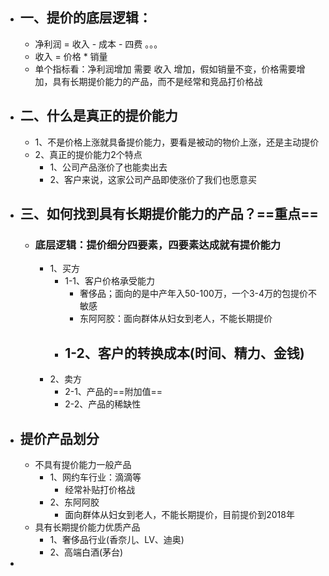 - ## 一、提价的底层逻辑：
	- 净利润 = 收入 - 成本 - 四费 。。。
	- 收入 = 价格 * 销量
	- 单个指标看：净利润增加  需要 收入 增加，假如销量不变，价格需要增加，具有长期提价能力的产品，而不是经常和竞品打价格战
- ## 二、什么是真正的提价能力
	- 1、不是价格上涨就具备提价能力，要看是被动的物价上涨，还是主动提价
	- 2、真正的提价能力2个特点
		- 1、公司产品涨价了也能卖出去
		- 2、客户来说，这家公司产品即使涨价了我们也愿意买
- ## 三、如何找到具有长期提价能力的产品？==重点==
	- ### 底层逻辑：提价细分四要素，四要素达成就有提价能力
		- 1、买方
			- 1-1、客户价格承受能力
				- 奢侈品；面向的是中产年入50-100万，一个3-4万的包提价不敏感
				- 东阿阿胶：面向群体从妇女到老人，不能长期提价
			- 1-2、客户的转换成本(时间、精力、金钱)
				-
		- 2、卖方
			- 2-1、产品的==附加值==
			- 2-2、产品的稀缺性
- ## 提价产品划分
	- 不具有提价能力一般产品
		- 1、网约车行业：滴滴等
			- 经常补贴打价格战
		- 2、东阿阿胶
			- 面向群体从妇女到老人，不能长期提价，目前提价到2018年
	- 具有长期提价能力优质产品
		- 1、奢侈品行业(香奈儿、LV、迪奥)
		- 2、高端白酒(茅台)
-